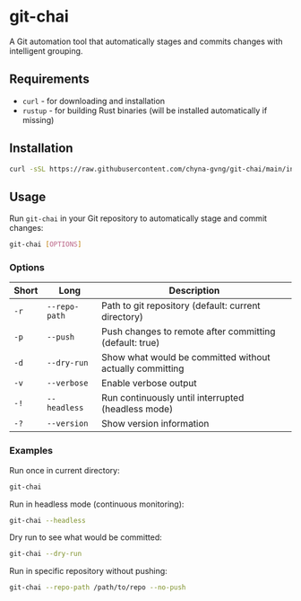 # git-chai

A Git automation tool that automatically stages and commits changes with intelligent grouping.

## Requirements

- `curl` - for downloading and installation
- `rustup` - for building Rust binaries (will be installed automatically if missing)

## Installation

```bash
curl -sSL https://raw.githubusercontent.com/chyna-gvng/git-chai/main/installer.sh | bash
```

## Usage

Run `git-chai` in your Git repository to automatically stage and commit changes:

```bash
git-chai [OPTIONS]
```

### Options

| Short | Long | Description |
|-------|------|-------------|
| `-r` | `--repo-path` | Path to git repository (default: current directory) |
| `-p` | `--push` | Push changes to remote after committing (default: true) |
| `-d` | `--dry-run` | Show what would be committed without actually committing |
| `-v` | `--verbose` | Enable verbose output |
| `-!` | `--headless` | Run continuously until interrupted (headless mode) |
| `-?` | `--version` | Show version information |

### Examples

Run once in current directory:
```bash
git-chai
```

Run in headless mode (continuous monitoring):
```bash
git-chai --headless
```

Dry run to see what would be committed:
```bash
git-chai --dry-run
```

Run in specific repository without pushing:
```bash
git-chai --repo-path /path/to/repo --no-push
```
